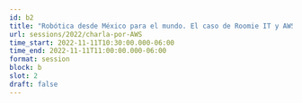 ```yaml
---
id: b2
title: "Robótica desde México para el mundo. El caso de Roomie IT y AWS"
url: sessions/2022/charla-por-AWS
time_start: 2022-11-11T10:30:00.000-06:00
time_end: 2022-11-11T11:00:00.000-06:00
format: session
block: b
slot: 2
draft: false
---
```

